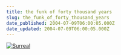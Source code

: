 ```yaml
---
title: the funk of forty thousand years
slug: the_funk_of_forty_thousand_years
date_published: 2004-07-09T06:00:05.000Z
date_updated: 2004-07-09T06:00:05.000Z
---
```


[![Surreal](https://cdn.glitch.global/71e5579f-aba0-499a-b200-01549a2a80ce/Surreal-thumb.jpg?v=1730093053103)](http://www.anildash.com/poplife/images/Surreal.html)
